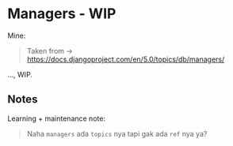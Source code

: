 # Managers - WIP

Mine:
> Taken from -> <https://docs.djangoproject.com/en/5.0/topics/db/managers/>

..., WIP.

## Notes

Learning + maintenance note:
> Naha `managers` ada `topics` nya tapi gak ada `ref` nya ya?
